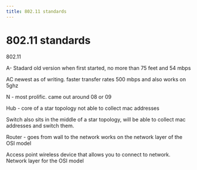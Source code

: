 ```yaml
---
title: 802.11 standards
---
```


# 802.11 standards


802.11 

A-  Stadard old version when first started, no more than 75 feet and 54 mbps


AC newest as of writing. faster transfer rates 500 mbps and also works on 5ghz

N - most prolific. came out around 08 or 09 

Hub - core of a star topology not able to collect mac addresses

Switch also sits in the middle of a star topology, will be able to collect mac addresses and switch them. 

Router - goes from wall to the network
works on the network layer of the OSI model

Access point wireless device that allows you to connect to network.
Network layer for the OSI model


